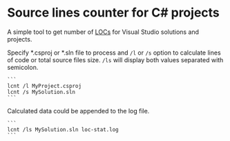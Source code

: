 # Source lines counter for C# projects

A simple tool to get number of [LOCs](http://en.wikipedia.org/wiki/Source_lines_of_code) for Visual Studio solutions and projects.

Specify *.csproj or *.sln file to process and `/l` or `/s` option to calculate lines of code or total source files size. `/ls` will display both values separated with semicolon.

	```
	lcnt /l MyProject.csproj
	lcnt /s MySolution.sln
	```

Calculated data could be appended to the log file.

	```
	lcnt /ls MySolution.sln loc-stat.log
	```
